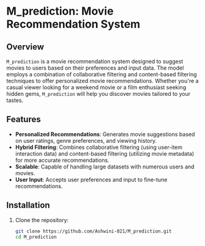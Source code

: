 # M_prediction: Movie Recommendation System

## Overview

`M_prediction` is a movie recommendation system designed to suggest movies to users based on their preferences and input data. The model employs a combination of collaborative filtering and content-based filtering techniques to offer personalized movie recommendations. Whether you're a casual viewer looking for a weekend movie or a film enthusiast seeking hidden gems, `M_prediction` will help you discover movies tailored to your tastes.

## Features

- **Personalized Recommendations**: Generates movie suggestions based on user ratings, genre preferences, and viewing history.
- **Hybrid Filtering**: Combines collaborative filtering (using user-item interaction data) and content-based filtering (utilizing movie metadata) for more accurate recommendations.
- **Scalable**: Capable of handling large datasets with numerous users and movies.
- **User Input**: Accepts user preferences and input to fine-tune recommendations.

## Installation

1. Clone the repository:
   ```bash
   git clone https://github.com/Ashwini-021/M_prediction.git
   cd M_prediction

